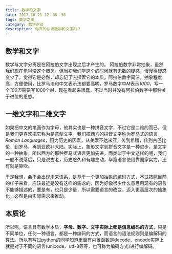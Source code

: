 ```yaml
---
title: 数学和文字
date: 2017-10-21 22：35：50
tags: 数学之美
category: 数学杂谈
description: 你真的认识数学和文字吗？
---
```


## 数学和文字
数学与文字分离是在阿拉伯文字出现之后才产生的。
阿拉伯数字非常抽象，虽然我们现在觉得没这个概念，但当初我们学这个的时候就有无数的疑惑，慢慢得疑惑变少了，觉得它是必然，却忘记了去探索它的本质。阿拉伯数字简洁，抽象程度高，方便使用，比罗马法和中文表示法都要高明，罗马数字中*M*表示*1000*，写一个*100万*需要写1000个*M*，现在看起来很蠢，不过当时并没有阿拉伯数字中那种关于进位的思想。
## 一维文字和二维文字
如果把中文的笔画作为字母，他其实也是一种拼音文字，不过它是二维的而已。但是我们更喜欢把它称为是意型文字。我们把西方的拼音文字称为罗马式的语言，*Roman Languages*，因为历史的因素，从美索不达米亚，传到希腊，传到古巴比伦，到罗马，再到亚欧非大陆。实际上，象形文字到拼音文字是一种进步，是文字的一种抽象，所以西方的那种罗马式语言更加先进，而类似于中文这样的呢，我们一般不说落后，只是说古老，历史悠久和有趣生动，毕竟语言使用靠国家实力，还有就是靠吹。

于是我想，会不会出现未来语系，是基于一个更加抽象的编码方式，不过按照目前的样子来看，应该最近是没有这样的需求的，因为好像很少什么意思用现有的语言不能够描述的，要是有，也只是少量，所以需要语言的改变，迈入更高层次的抽象化，必然是由实际需求来推动。
## 本质论
所以呢，语言具有数学本质，**字母、数字、文字实际上都是信息编码的方式**，只是不同单位，任何一种语言，都是一种编码的方式，而语言的语法规则则是编解码的算法。所以有写过python的同学知道里面有内置函数是decode、encode实际上就是对于不同的语言(unicode、utf-8等等，也可称为编码方式)进行编解码。
